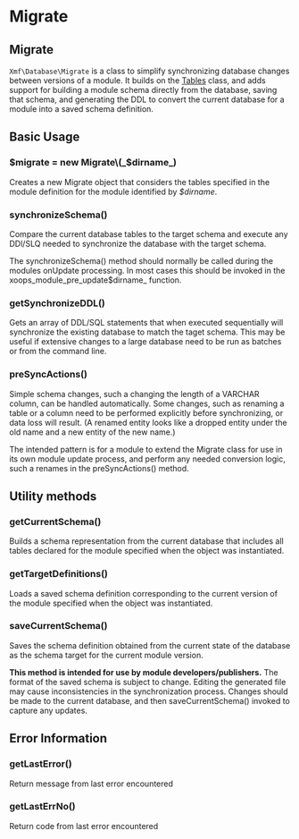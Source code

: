 # Migrate

## Migrate

`Xmf\Database\Migrate` is a class to simplify synchronizing database changes between versions of a module. It builds on the [Tables](tables/) class, and adds support for building a module schema directly from the database, saving that schema, and generating the DDL to convert the current database for a module into a saved schema definition.

## Basic Usage

### $migrate = new Migrate\(_$dirname_\)

Creates a new Migrate object that considers the tables specified in the module definition for the module identified by _$dirname_.

### synchronizeSchema\(\)

Compare the current database tables to the target schema and execute any DDl/SLQ needed to synchronize the database with the target schema.

The synchronizeSchema\(\) method should normally be called during the modules onUpdate processing. In most cases this should be invoked in the xoops_module\_pre\_update$dirname_ function.

### getSynchronizeDDL\(\)

Gets an array of DDL/SQL statements that when executed sequentially will synchronize the existing database to match the taget schema. This may be useful if extensive changes to a large database need to be run as batches or from the command line.

### preSyncActions\(\)

Simple schema changes, such a changing the length of a VARCHAR column, can be handled automatically. Some changes, such as renaming a table or a column need to be performed explicitly before synchronizing, or data loss will result. \(A renamed entity looks like a dropped entity under the old name and a new entity of the new name.\)

The intended pattern is for a module to extend the Migrate class for use in its own module update process, and perform any needed conversion logic, such a renames in the preSyncActions\(\) method.

## Utility methods

### getCurrentSchema\(\)

Builds a schema representation from the current database that includes all tables declared for the module specified when the object was instantiated.

### getTargetDefinitions\(\)

Loads a saved schema definition corresponding to the current version of the module specified when the object was instantiated.

### saveCurrentSchema\(\)

Saves the schema definition obtained from the current state of the database as the schema target for the current module version.

**This method is intended for use by module developers/publishers.** The format of the saved schema is subject to change. Editing the generated file may cause inconsistencies in the synchronization process. Changes should be made to the current database, and then saveCurrentSchema\(\) invoked to capture any updates.

## Error Information

### getLastError\(\)

Return message from last error encountered

### getLastErrNo\(\)

Return code from last error encountered

